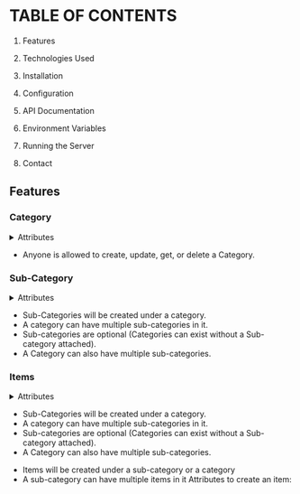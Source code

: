 # TABLE OF CONTENTS

1.  Features

2.  Technologies Used

3.  Installation

4.  Configuration

5.  API Documentation

6.  Environment Variables

7.  Running the Server

8.  Contact

## Features

### Category

<details>
<summary>
Attributes
</summary>

- Name: String,
- Image: URL,
- Description: String,
- Tax Applicability: Boolean,
- Tax: Bumber (if applicable),
- Tax Type: String,
</details>

- Anyone is allowed to create, update, get, or delete a Category.

### Sub-Category

<details>
<summary>
Attributes
</summary>

- Name: String,
- Image: URL,
- Description: String,
- Tax Applicability: Boolean (Default: Category tax applicability),
- Tax: Bumber (Default: Category tax number),
- Tax Type: String,
</details>

- Sub-Categories will be created under a category.
- A category can have multiple sub-categories in it.
- Sub-categories are optional (Categories can exist without a Sub-category attached).
- A Category can also have multiple sub-categories.

</details>

### Items

<details>
<summary>
Attributes
</summary>

- Name: String,
- Image: URL,
- Description: String,
- Tax Applicability: Boolean ,
- Tax: Number,
- Base Amount: Number
- Discount: Number
- Total Amount: Number (Base - Discount)
</details>

- Sub-Categories will be created under a category.
- A category can have multiple sub-categories in it.
- Sub-categories are optional (Categories can exist without a Sub-category attached).
- A Category can also have multiple sub-categories.

</details>

- Items will be created under a sub-category or a category
- A sub-category can have multiple items in it
  Attributes to create an item:
